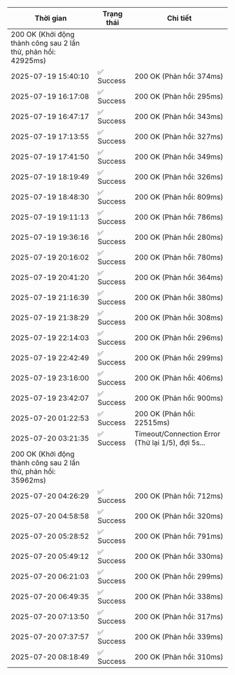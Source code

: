| Thời gian | Trạng thái | Chi tiết |
|---|---|---|
200 OK (Khởi động thành công sau 2 lần thử, phản hồi: 42925ms) |
| 2025-07-19 15:40:10 | ✅ Success | 200 OK (Phản hồi: 374ms) |
| 2025-07-19 16:17:08 | ✅ Success | 200 OK (Phản hồi: 295ms) |
| 2025-07-19 16:47:17 | ✅ Success | 200 OK (Phản hồi: 343ms) |
| 2025-07-19 17:13:55 | ✅ Success | 200 OK (Phản hồi: 327ms) |
| 2025-07-19 17:41:50 | ✅ Success | 200 OK (Phản hồi: 349ms) |
| 2025-07-19 18:19:49 | ✅ Success | 200 OK (Phản hồi: 326ms) |
| 2025-07-19 18:48:30 | ✅ Success | 200 OK (Phản hồi: 809ms) |
| 2025-07-19 19:11:13 | ✅ Success | 200 OK (Phản hồi: 786ms) |
| 2025-07-19 19:36:16 | ✅ Success | 200 OK (Phản hồi: 280ms) |
| 2025-07-19 20:16:02 | ✅ Success | 200 OK (Phản hồi: 780ms) |
| 2025-07-19 20:41:20 | ✅ Success | 200 OK (Phản hồi: 364ms) |
| 2025-07-19 21:16:39 | ✅ Success | 200 OK (Phản hồi: 380ms) |
| 2025-07-19 21:38:29 | ✅ Success | 200 OK (Phản hồi: 308ms) |
| 2025-07-19 22:14:03 | ✅ Success | 200 OK (Phản hồi: 296ms) |
| 2025-07-19 22:42:49 | ✅ Success | 200 OK (Phản hồi: 299ms) |
| 2025-07-19 23:16:00 | ✅ Success | 200 OK (Phản hồi: 406ms) |
| 2025-07-19 23:42:07 | ✅ Success | 200 OK (Phản hồi: 900ms) |
| 2025-07-20 01:22:53 | ✅ Success | 200 OK (Phản hồi: 22515ms) |
| 2025-07-20 03:21:35 | ✅ Success | Timeout/Connection Error (Thử lại 1/5), đợi 5s...
200 OK (Khởi động thành công sau 2 lần thử, phản hồi: 35962ms) |
| 2025-07-20 04:26:29 | ✅ Success | 200 OK (Phản hồi: 712ms) |
| 2025-07-20 04:58:58 | ✅ Success | 200 OK (Phản hồi: 320ms) |
| 2025-07-20 05:28:52 | ✅ Success | 200 OK (Phản hồi: 791ms) |
| 2025-07-20 05:49:12 | ✅ Success | 200 OK (Phản hồi: 330ms) |
| 2025-07-20 06:21:03 | ✅ Success | 200 OK (Phản hồi: 299ms) |
| 2025-07-20 06:49:35 | ✅ Success | 200 OK (Phản hồi: 338ms) |
| 2025-07-20 07:13:50 | ✅ Success | 200 OK (Phản hồi: 317ms) |
| 2025-07-20 07:37:57 | ✅ Success | 200 OK (Phản hồi: 339ms) |
| 2025-07-20 08:18:49 | ✅ Success | 200 OK (Phản hồi: 310ms) |
